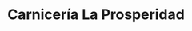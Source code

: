 ---
title: "Carnicería La Prosperidad"
url: /cochabamba/carniceria-la-prosperidad/
shop: carnicero
---